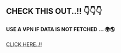 <h2>CHECK THIS OUT..!! 👇👇👇</h2>

<h4>USE A VPN IF DATA IS NOT FETCHED ... 🌍🌎 </h4>

  [CLICK HERE..!!](https://abinflix.vercel.app/)



